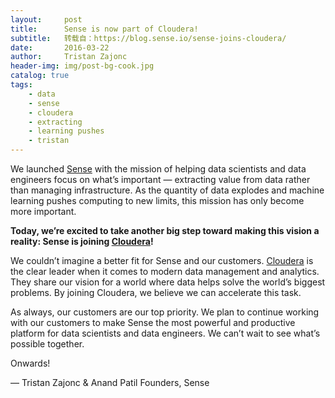 ```yaml
---
layout:     post
title:      Sense is now part of Cloudera!
subtitle:   转载自：https://blog.sense.io/sense-joins-cloudera/
date:       2016-03-22
author:     Tristan Zajonc
header-img: img/post-bg-cook.jpg
catalog: true
tags:
    - data
    - sense
    - cloudera
    - extracting
    - learning pushes
    - tristan
---
```


We launched [Sense](https://sense.io/.) with the mission of helping data scientists and data engineers focus on what’s important — extracting value from data rather than managing infrastructure. As the quantity of data explodes and machine learning pushes computing to new limits, this mission has only become more important.

**Today, we’re excited to take another big step toward making this vision a reality: Sense is joining [Cloudera](https://www.cloudera.com/.)!**

We couldn’t imagine a better fit for Sense and our customers. [Cloudera](https://www.cloudera.com/.) is the clear leader when it comes to modern data management and analytics. They share our vision for a world where data helps solve the world’s biggest problems. By joining Cloudera, we believe we can accelerate this task.

As always, our customers are our top priority. We plan to continue working with our customers to make Sense the most powerful and productive platform for data scientists and data engineers. We can’t wait to see what’s possible together.

Onwards!

— Tristan Zajonc & Anand Patil
Founders, Sense
